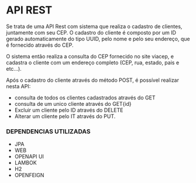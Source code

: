 # API REST

Se trata de uma API Rest com sistema que realiza o cadastro de clientes, juntamente com seu CEP. 
O cadastro do cliente é composto por um ID gerado automaticamente do tipo UUID, pelo nome e pelo seu endereço, que 
é fornecido através do CEP.

O sistema então realiza a consulta do CEP fornecido no site viacep, e cadastra o cliente com um endereço completo (CEP, rua, estado, pais e etc...).

Após o cadastro do cliente através do método POST, é possível realizar nesta API: 
- consulta de todos os clientes cadastrados através do GET
- consulta de um unico cliente através do GET{id}
- Excluir um cliente pelo ID através do DELETE
- Alterar um cliente pelo IT através do PUT.



### DEPENDENCIAS UTILIZADAS
- JPA
- WEB
- OPENAPI UI
- LAMBOK
- H2
- OPENFEIGN
